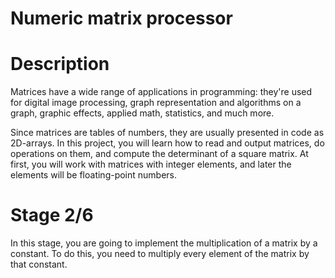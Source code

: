 # Numeric matrix processor

# Description

Matrices have a wide range of applications in programming: they're used for digital image processing, graph representation and algorithms on a graph, graphic effects, applied math, statistics, and much more.

Since matrices are tables of numbers, they are usually presented in code as 2D-arrays. In this project, you will learn how to read and output matrices, do operations on them, and compute the determinant of a square matrix. At first, you will work with matrices with integer elements, and later the elements will be floating-point numbers.

# Stage 2/6

In this stage, you are going to implement the multiplication of a matrix by a constant. To do this, you need to multiply every element of the matrix by that constant. 
